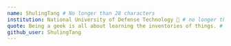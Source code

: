 ```yaml
---
name: ShulingTang # No longer than 28 characters
institution: National University of Defense Technology 🚩 # no longer than 58 characters
quote: Being a geek is all about learning the inventories of things. # no longer than 100 characters, avoid using quotes(") to guarantee the format remains the same.
github_user: ShulingTang
---
```


